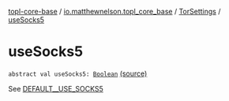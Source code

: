 [topl-core-base](../../index.md) / [io.matthewnelson.topl_core_base](../index.md) / [TorSettings](index.md) / [useSocks5](./use-socks5.md)

# useSocks5

`abstract val useSocks5: `[`Boolean`](https://kotlinlang.org/api/latest/jvm/stdlib/kotlin/-boolean/index.html) [(source)](https://github.com/05nelsonm/TorOnionProxyLibrary-Android/blob/master/topl-core-base/src/main/java/io/matthewnelson/topl_core_base/TorSettings.kt#L380)

See [DEFAULT__USE_SOCKS5](-d-e-f-a-u-l-t__-u-s-e_-s-o-c-k-s5.md)

